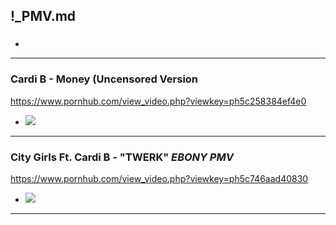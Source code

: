 ## !_PMV.md
### 

- ![]()
---
### Cardi B - Money (Uncensored Version
https://www.pornhub.com/view_video.php?viewkey=ph5c258384ef4e0
- ![](https://ci.phncdn.com/videos/201902/25/209706981/original/(m=ecuKGgaaaa)(mh=Q3lfGIi9XErKqaI2)4.jpg)
---
### City Girls Ft. Cardi B - "TWERK" *EBONY PMV*
https://www.pornhub.com/view_video.php?viewkey=ph5c746aad40830
- ![](https://ci.phncdn.com/videos/201902/25/209884311/original/(m=ecuKGgaaaa)(mh=yvGHiXoqlyS3jqpJ)10.jpg)
---
